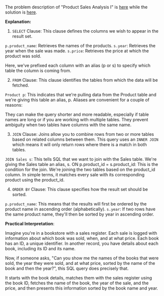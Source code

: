 The problem description of "Product Sales Analysis I" is [here](https://leetcode.com/problems/product-sales-analysis-i/?envType=study-plan-v2&envId=top-sql-50) while the solution is [here](https://github.com/aurimas13/Solutions-To-Problems/blob/main/LeetCode/SQL%20Solutions/Product%20Sales%20Analysis%20I/product.sql).


**Explanation:**
1. `SELECT` Clause:
This clause defines the columns we wish to appear in the result set.

`p.product_name`: Retrieves the names of the products.
`s.year`: Retrieves the year when the sale was made.
`s.price`: Retrieves the price at which the product was sold.

Here, we've prefixed each column with an alias (p or s) to specify which table the column is coming from.

2. `FROM` Clause:
This clause identifies the tables from which the data will be fetched.

`Product p`: This indicates that we're pulling data from the Product table and we're giving this table an alias, p.
Aliases are convenient for a couple of reasons:

They can make the query shorter and more readable, especially if table names are long or if you are working with multiple tables.
They prevent ambiguity when two tables have columns with the same name.

3. `JOIN` Clause:
Joins allow you to combine rows from two or more tables based on related columns between them. This query uses an `INNER JOIN` which means it will only return rows where there is a match in both tables.

`JOIN Sales s`: This tells SQL that we want to join with the Sales table. We're giving the Sales table an alias, s.
ON p.product_id = s.product_id: This is the condition for the join. We're joining the two tables based on the product_id column. In simple terms, it matches every sale with its corresponding product using the product_id.

4. `ORDER BY` Clause:
This clause specifies how the result set should be sorted.

`p.product_name`: This means that the results will first be ordered by the product name in ascending order (alphabetically).
`s.year`: If two rows have the same product name, they'll then be sorted by year in ascending order.

**Practical Interpretation**:

Imagine you're in a bookstore with a sales register. Each sale is logged with information about which book was sold, when, and at what price. Each book has an ID, a unique identifier. In another record, you have details about each book, including its ID and its name.

Now, if someone asks, "Can you show me the names of the books that were sold, the year they were sold, and at what price, sorted by the name of the book and then the year?", this SQL query does precisely that.

It starts with the book details, matches them with the sales register using the book ID, fetches the name of the book, the year of the sale, and the price, and then presents this information sorted by the book name and year.